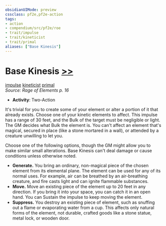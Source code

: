 ```yaml
---
obsidianUIMode: preview
cssclass: pf2e,pf2e-action
tags:
- action
- compendium/src/pf2e/roe
- trait/impulse
- trait/kineticist
- trait/primal
aliases: ["Base Kinesis"]
---
```

# Base Kinesis [>>](chapter-9-playing-the-game.md#Actions "Two-Action")
[impulse](impulse-roe.md "Impulse Action & Ability Trait")  [kineticist](kineticist-roe.md "Kineticist Class Trait")  [primal](primal.md "Primal Tradition Trait")  
*Source: Rage of Elements p. 16*  

- **Activity**: Two-Action

It's trivial for you to create some of your element or alter a portion of it that already exists. Choose one of your kinetic elements to affect. This impulse has a range of 30 feet, and the Bulk of the target must be negligible or light. The GM decides what Bulk the element is. You can't affect an element that's magical, secured in place (like a stone mortared in a wall), or attended by a creature unwilling to let you.

Choose one of the following options, though the GM might allow you to make similar small alterations. Base Kinesis can't deal damage or cause conditions unless otherwise noted.

- **Generate.** You bring an ordinary, non-magical piece of the chosen element from its elemental plane. The element can be used for any of its normal uses. For example, air can be breathed by an air-breathing creature, and fire casts light and can ignite flammable substances.
- **Move.** Move an existing piece of the element up to 20 feet in any direction. If you bring it into your space, you can catch it in an open hand. You can Sustain the impulse to keep moving the element.
- **Suppress.** You destroy an existing piece of element, such as snuffing out a flame or evaporating water from a cup. This affects only natural forms of the element, not durable, crafted goods like a stone statue, metal lock, or wooden door.